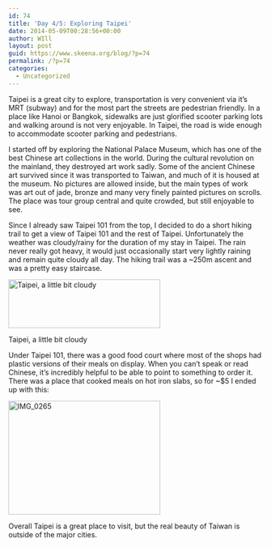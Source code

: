 ```yaml
---
id: 74
title: 'Day 4/5: Exploring Taipei'
date: 2014-05-09T00:28:56+00:00
author: WIll
layout: post
guid: https://www.skeena.org/blog/?p=74
permalink: /?p=74
categories:
  - Uncategorized
---
```

Taipei is a great city to explore, transportation is very convenient via it&#8217;s MRT (subway) and for the most part the streets are pedestrian friendly. In a place like Hanoi or Bangkok, sidewalks are just glorified scooter parking lots and walking around is not very enjoyable. In Taipei, the road is wide enough to accommodate scooter parking and pedestrians.

I started off by exploring the National Palace Museum, which has one of the best Chinese art collections in the world. During the cultural revolution on the mainland, they destroyed art work sadly. Some of the ancient Chinese art survived since it was transported to Taiwan, and much of it is housed at the museum. No pictures are allowed inside, but the main types of work was art out of jade, bronze and many very finely painted pictures on scrolls. The place was tour group central and quite crowded, but still enjoyable to see.

Since I already saw Taipei 101 from the top, I decided to do a short hiking trail to get a view of Taipei 101 and the rest of Taipei. Unfortunately the weather was cloudy/rainy for the duration of my stay in Taipei. The rain never really got heavy, it would just occasionally start very lightly raining and remain quite cloudy all day. The hiking trail was a ~250m ascent and was a pretty easy staircase.

<div id="attachment_75" style="width: 310px" class="wp-caption alignnone">
  <a href="https://www.skeena.org/blog/wp-content/uploads/2014/05/IMG_0266.jpg"><img aria-describedby="caption-attachment-75" loading="lazy" class="size-medium wp-image-75" src="https://www.skeena.org/blog/wp-content/uploads/2014/05/IMG_0266-300x96.jpg" alt="Taipei, a little bit cloudy" width="300" height="96" srcset="https://www.skeena.org/blog/wp-content/uploads/2014/05/IMG_0266-300x96.jpg 300w, https://www.skeena.org/blog/wp-content/uploads/2014/05/IMG_0266-1024x330.jpg 1024w, https://www.skeena.org/blog/wp-content/uploads/2014/05/IMG_0266-500x161.jpg 500w" sizes="(max-width: 300px) 100vw, 300px" /></a>
  
  <p id="caption-attachment-75" class="wp-caption-text">
    Taipei, a little bit cloudy
  </p>
</div>

Under Taipei 101, there was a good food court where most of the shops had plastic versions of their meals on display. When you can&#8217;t speak or read Chinese, it&#8217;s incredibly helpful to be able to point to something to order it. There was a place that cooked meals on hot iron slabs, so for ~$5 I ended up with this:

[<img loading="lazy" class="alignnone size-medium wp-image-76" src="https://www.skeena.org/blog/wp-content/uploads/2014/05/IMG_0265-300x225.jpg" alt="IMG_0265" width="300" height="225" srcset="https://www.skeena.org/blog/wp-content/uploads/2014/05/IMG_0265-300x225.jpg 300w, https://www.skeena.org/blog/wp-content/uploads/2014/05/IMG_0265-1024x768.jpg 1024w, https://www.skeena.org/blog/wp-content/uploads/2014/05/IMG_0265-500x375.jpg 500w" sizes="(max-width: 300px) 100vw, 300px" />](https://www.skeena.org/blog/wp-content/uploads/2014/05/IMG_0265.jpg)

Overall Taipei is a great place to visit, but the real beauty of Taiwan is outside of the major cities.